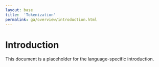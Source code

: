 ```yaml
---
layout: base
title:  'Tokenization'
permalink: ga/overview/introduction.html
---
```


# Introduction

This document is a placeholder for the language-specific introduction.
